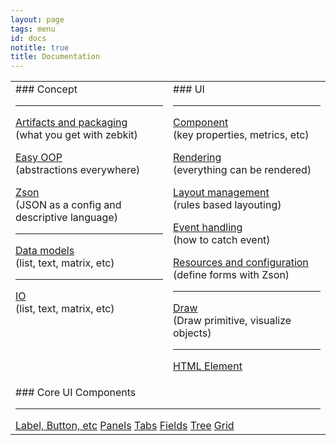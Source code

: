 ```yaml
---
layout: page
tags: menu
id: docs
notitle: true
title: Documentation 
---
```


<table width="100%">
<tr><td width="50%" valign="top" markdown="1">
### Concept
<hr>

<a href="docs.intro.html">Artifacts and packaging</a>
<br/>(what you get with zebkit)<br/>

<a href="docs.easyoop.html">Easy OOP</a>    
(abstractions everywhere)<br/>

<a href="docs.zson.html">Zson</a>
<br/>(JSON as a config and descriptive language)<br/>

<hr>
<a href="#">Data models</a>
<br/>(list, text, matrix, etc)    

<hr>
<a href="#">IO</a>
<br/>(list, text, matrix, etc)    

</td>

<td width="50%" valign="top" markdown="1">
### UI 
<hr>

<a href="docs.ui.component.html">Component</a>
<br/>(key properties, metrics, etc)

<a href="docs.ui.paint.html">Rendering</a>
<br/>(everything can be rendered)

<a href="docs.layouts.html">Layout management</a>
<br/>(rules based layouting)<br/>

<a href="#">Event handling</a>
<br/>(how to catch event)

<a href="#">Resources and configuration</a>
<br/>(define forms with Zson)

<hr>
<a href="docs.draw.html">Draw</a>
<br/>(Draw primitive, visualize objects)    

<hr>

<a href="#">HTML Element</a>
</td></tr>

<tr><td width="50%" valign="top" colspan="2" markdown="1">
### Core UI Components
<hr>
<a href="doc.ui.component.html">Label, Button, etc</a>
<a href="doc.ui.component.html">Panels</a>
<a href="doc.ui.component.html">Tabs</a>
<a href="doc.ui.component.html">Fields</a>
<a href="doc.ui.component.html">Tree</a>
<a href="doc.ui.component.html">Grid</a>
    
</td></tr></table>



